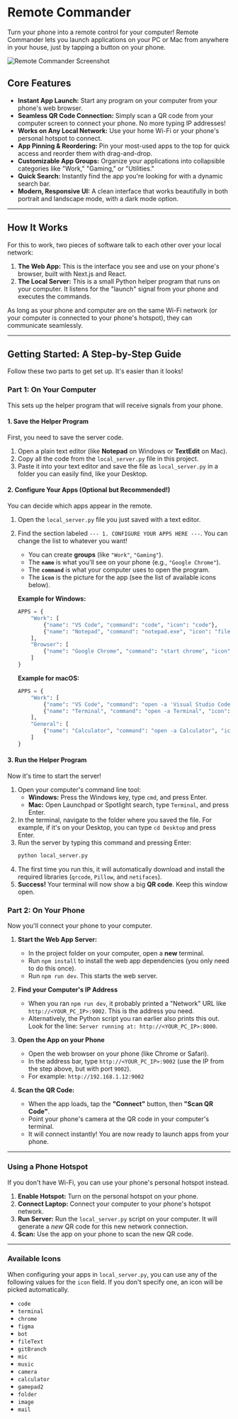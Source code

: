 # Remote Commander

Turn your phone into a remote control for your computer! Remote Commander lets you launch applications on your PC or Mac from anywhere in your house, just by tapping a button on your phone.

![Remote Commander Screenshot](https://storage.googleapis.com/static.aifire.dev/remote-commander-screenshot.png)

## Core Features

*   **Instant App Launch:** Start any program on your computer from your phone's web browser.
*   **Seamless QR Code Connection:** Simply scan a QR code from your computer screen to connect your phone. No more typing IP addresses!
*   **Works on Any Local Network:** Use your home Wi-Fi or your phone's personal hotspot to connect.
*   **App Pinning & Reordering:** Pin your most-used apps to the top for quick access and reorder them with drag-and-drop.
*   **Customizable App Groups:** Organize your applications into collapsible categories like "Work," "Gaming," or "Utilities."
*   **Quick Search:** Instantly find the app you're looking for with a dynamic search bar.
*   **Modern, Responsive UI:** A clean interface that works beautifully in both portrait and landscape mode, with a dark mode option.

---

## How It Works

For this to work, two pieces of software talk to each other over your local network:

1.  **The Web App:** This is the interface you see and use on your phone's browser, built with Next.js and React.
2.  **The Local Server:** This is a small Python helper program that runs on your computer. It listens for the "launch" signal from your phone and executes the commands.

As long as your phone and computer are on the same Wi-Fi network (or your computer is connected to your phone's hotspot), they can communicate seamlessly.

---

## Getting Started: A Step-by-Step Guide

Follow these two parts to get set up. It's easier than it looks!

### Part 1: On Your Computer

This sets up the helper program that will receive signals from your phone.

#### 1. Save the Helper Program

First, you need to save the server code.

1.  Open a plain text editor (like **Notepad** on Windows or **TextEdit** on Mac).
2.  Copy all the code from the `local_server.py` file in this project.
3.  Paste it into your text editor and save the file as `local_server.py` in a folder you can easily find, like your Desktop.

#### 2. Configure Your Apps (Optional but Recommended!)

You can decide which apps appear in the remote.

1.  Open the `local_server.py` file you just saved with a text editor.
2.  Find the section labeled `--- 1. CONFIGURE YOUR APPS HERE ---`. You can change the list to whatever you want!
    *   You can create **groups** (like `"Work"`, `"Gaming"`).
    *   The **`name`** is what you'll see on your phone (e.g., `"Google Chrome"`).
    *   The **`command`** is what your computer uses to open the program.
    *   The **`icon`** is the picture for the app (see the list of available icons below).

    **Example for Windows:**
    ```python
    APPS = {
        "Work": [
            {"name": "VS Code", "command": "code", "icon": "code"},
            {"name": "Notepad", "command": "notepad.exe", "icon": "fileText"},
        ],
        "Browser": [
            {"name": "Google Chrome", "command": "start chrome", "icon": "chrome"},
        ]
    }
    ```

    **Example for macOS:**
    ```python
    APPS = {
        "Work": [
            {"name": "VS Code", "command": "open -a 'Visual Studio Code'", "icon": "code"},
            {"name": "Terminal", "command": "open -a Terminal", "icon": "terminal"},
        ],
        "General": [
            {"name": "Calculator", "command": "open -a Calculator", "icon": "calculator"}
        ]
    }
    ```

#### 3. Run the Helper Program

Now it's time to start the server!

1.  Open your computer's command line tool:
    *   **Windows:** Press the Windows key, type `cmd`, and press Enter.
    *   **Mac:** Open Launchpad or Spotlight search, type `Terminal`, and press Enter.
2.  In the terminal, navigate to the folder where you saved the file. For example, if it's on your Desktop, you can type `cd Desktop` and press Enter.
3.  Run the server by typing this command and pressing Enter:
    ```bash
    python local_server.py
    ```
4.  The first time you run this, it will automatically download and install the required libraries (`qrcode`, `Pillow`, and `netifaces`).
5.  **Success!** Your terminal will now show a big **QR code**. Keep this window open.

### Part 2: On Your Phone

Now you'll connect your phone to your computer.

1.  **Start the Web App Server:**
    *   In the project folder on your computer, open a **new** terminal.
    *   Run `npm install` to install the web app dependencies (you only need to do this once).
    *   Run `npm run dev`. This starts the web server.

2.  **Find your Computer's IP Address**
    *   When you ran `npm run dev`, it probably printed a "Network" URL like `http://<YOUR_PC_IP>:9002`. This is the address you need.
    *   Alternatively, the Python script you ran earlier also prints this out. Look for the line: `Server running at: http://<YOUR_PC_IP>:8000`.

3.  **Open the App on your Phone**
    *   Open the web browser on your phone (like Chrome or Safari).
    *   In the address bar, type `http://<YOUR_PC_IP>:9002` (use the IP from the step above, but with port `9002`).
    *   For example: `http://192.168.1.12:9002`

4.  **Scan the QR Code:**
    *   When the app loads, tap the **"Connect"** button, then **"Scan QR Code"**.
    *   Point your phone's camera at the QR code in your computer's terminal.
    *   It will connect instantly! You are now ready to launch apps from your phone.

---

### Using a Phone Hotspot

If you don't have Wi-Fi, you can use your phone's personal hotspot instead.

1.  **Enable Hotspot:** Turn on the personal hotspot on your phone.
2.  **Connect Laptop:** Connect your computer to your phone's hotspot network.
3.  **Run Server:** Run the `local_server.py` script on your computer. It will generate a *new* QR code for this new network connection.
4.  **Scan:** Use the app on your phone to scan the new QR code.

---

### Available Icons

When configuring your apps in `local_server.py`, you can use any of the following values for the `icon` field. If you don't specify one, an icon will be picked automatically.

- `code`
- `terminal`
- `chrome`
- `figma`
- `bot`
- `fileText`
- `gitBranch`
- `mic`
- `music`
- `camera`
- `calculator`
- `gamepad2`
- `folder`
- `image`
- `mail`
